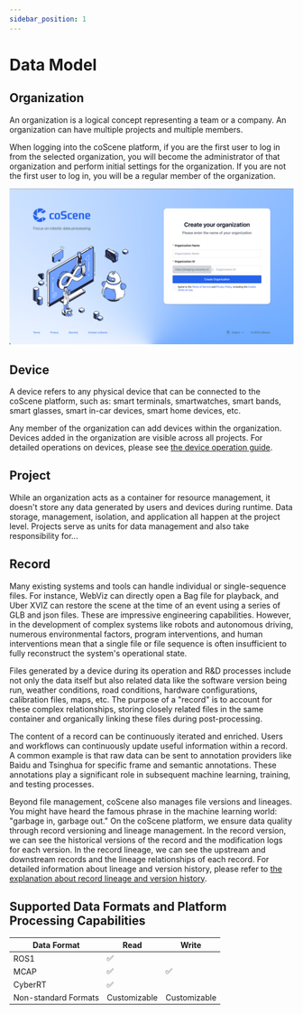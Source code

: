 ```yaml
---
sidebar_position: 1
---
```


# Data Model

## Organization

An organization is a logical concept representing a team or a company. An organization can have multiple projects and multiple members.

When logging into the coScene platform, if you are the first user to log in from the selected organization, you will become the administrator of that organization and perform initial settings for the organization. If you are not the first user to log in, you will be a regular member of the organization.

![org-first-user](./img/org-first-user.jpg)

## Device

A device refers to any physical device that can be connected to the coScene platform, such as: smart terminals, smartwatches, smart bands, smart glasses, smart in-car devices, smart home devices, etc.

Any member of the organization can add devices within the organization. Devices added in the organization are visible across all projects. For detailed operations on devices, please see [the device operation guide](../../device/1-device.md).

## Project

While an organization acts as a container for resource management, it doesn't store any data generated by users and devices during runtime. Data storage, management, isolation, and application all happen at the project level. Projects serve as units for data management and also take responsibility for...

## Record

Many existing systems and tools can handle individual or single-sequence files. For instance, WebViz can directly open a Bag file for playback, and Uber XVIZ can restore the scene at the time of an event using a series of GLB and json files. These are impressive engineering capabilities. However, in the development of complex systems like robots and autonomous driving, numerous environmental factors, program interventions, and human interventions mean that a single file or file sequence is often insufficient to fully reconstruct the system's operational state.

Files generated by a device during its operation and R&D processes include not only the data itself but also related data like the software version being run, weather conditions, road conditions, hardware configurations, calibration files, maps, etc. The purpose of a "record" is to account for these complex relationships, storing closely related files in the same container and organically linking these files during post-processing.

The content of a record can be continuously iterated and enriched. Users and workflows can continuously update useful information within a record. A common example is that raw data can be sent to annotation providers like Baidu and Tsinghua for specific frame and semantic annotations. These annotations play a significant role in subsequent machine learning, training, and testing processes.

Beyond file management, coScene also manages file versions and lineages. You might have heard the famous phrase in the machine learning world: "garbage in, garbage out." On the coScene platform, we ensure data quality through record versioning and lineage management. In the record version, we can see the historical versions of the record and the modification logs for each version. In the record lineage, we can see the upstream and downstream records and the lineage relationships of each record. For detailed information about lineage and version history, please refer to [the explanation about record lineage and version history](../../collaboration/record/3-manage-records.md).

## Supported Data Formats and Platform Processing Capabilities

| Data Format          | Read         | Write        |
| -------------------- | ------------ | ------------ |
| ROS1                 | ✅           |              |
| MCAP                 | ✅           | ✅           |
| CyberRT              | ✅           |              |
| Non-standard Formats | Customizable | Customizable |
